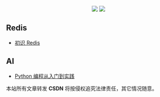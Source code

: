 

<p align="center">
  <p align="center">
      <img src="https://github-readme-stats.vercel.app/api?username=wynhelloworld&count_private=true" />
      <img src="https://repobeats.axiom.co/api/embed/204d4f971425aa6d3eac4ea0bff2787d28d999a2.svg" />
  </p>
</p>

## Redis
- [初识 Redis](./redis/redis-base.md)

## AI
- [Python 编程从入门到实践](https://wynhelloworld.github.io/Python-Crash-Course/)

<script src="https://giscus.app/client.js"
        data-repo="wynhelloworld/blog-comments"
        data-repo-id="R_kgDOKruZpg"
        data-category="Announcements"
        data-category-id="DIC_kwDOKruZps4Ca2L0"
        data-mapping="url"
        data-strict="0"
        data-reactions-enabled="1"
        data-emit-metadata="0"
        data-input-position="bottom"
        data-theme="preferred_color_scheme"
        data-lang="zh-CN"
        crossorigin="anonymous"
        async>
</script>

本站所有文章转发 **CSDN** 将按侵权追究法律责任，其它情况随意。
